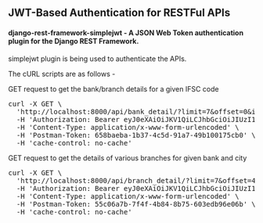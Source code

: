 ## JWT-Based Authentication for RESTFul APIs
#### django-rest-framework-simplejwt - A JSON Web Token authentication plugin for the Django REST Framework.

simplejwt plugin is being used to authenticate the APIs.

The cURL scripts are as follows - 

GET request to get the bank/branch details for a given IFSC code
<pre>
curl -X GET \
  'http://localhost:8000/api/bank_detail/?limit=7&offset=0&ifsc=YESB0GSB001' \
  -H 'Authorization: Bearer eyJ0eXAiOiJKV1QiLCJhbGciOiJIUzI1NiJ9.eyJ0b2tlbl90eXBlIjoiYWNjZXNzIiwiZXhwIjoxNTYyNzU4Mjk1LCJqdGkiOiJmY2U3YWI0N2QyNzg0OWQ5OTc2ZWMwMGNiMmU1YmYyNCIsInVzZXJfaWQiOjF9.hOj8-MfE0TJ8P4OCgWBWdQ0wQyAlty5klQ4GU5WucoY' \
  -H 'Content-Type: application/x-www-form-urlencoded' \
  -H 'Postman-Token: 658baeba-1b37-4c5d-91a7-49b100175cb0' \
  -H 'cache-control: no-cache'
</pre>

GET request to get the details of various branches for given bank and city
<pre>
curl -X GET \
  'http://localhost:8000/api/branch_detail/?limit=7&offset=4&name=YES%20BANK&city=NAGPUR' \
  -H 'Authorization: Bearer eyJ0eXAiOiJKV1QiLCJhbGciOiJIUzI1NiJ9.eyJ0b2tlbl90eXBlIjoiYWNjZXNzIiwiZXhwIjoxNTYyNzU4Mjk1LCJqdGkiOiJmY2U3YWI0N2QyNzg0OWQ5OTc2ZWMwMGNiMmU1YmYyNCIsInVzZXJfaWQiOjF9.hOj8-MfE0TJ8P4OCgWBWdQ0wQyAlty5klQ4GU5WucoY' \
  -H 'Content-Type: application/x-www-form-urlencoded' \
  -H 'Postman-Token: 55c06a7b-7f4f-4b84-8b75-603edb96e06b' \
  -H 'cache-control: no-cache'
</pre>